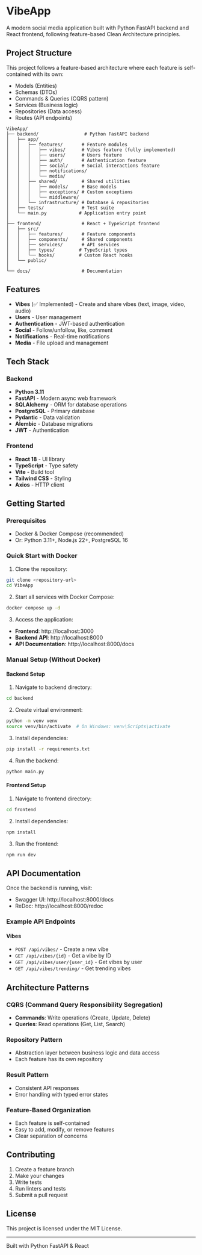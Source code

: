 # VibeApp

A modern social media application built with Python FastAPI backend and React frontend, following feature-based Clean Architecture principles.

## Project Structure

This project follows a feature-based architecture where each feature is self-contained with its own:
- Models (Entities)
- Schemas (DTOs)
- Commands & Queries (CQRS pattern)
- Services (Business logic)
- Repositories (Data access)
- Routes (API endpoints)

```
VibeApp/
├── backend/                 # Python FastAPI backend
│   ├── app/
│   │   ├── features/       # Feature modules
│   │   │   ├── vibes/      # Vibes feature (fully implemented)
│   │   │   ├── users/      # Users feature
│   │   │   ├── auth/       # Authentication feature
│   │   │   ├── social/     # Social interactions feature
│   │   │   ├── notifications/
│   │   │   └── media/
│   │   ├── shared/         # Shared utilities
│   │   │   ├── models/     # Base models
│   │   │   ├── exceptions/ # Custom exceptions
│   │   │   └── middleware/
│   │   └── infrastructure/ # Database & repositories
│   ├── tests/              # Test suite
│   └── main.py            # Application entry point
│
├── frontend/               # React + TypeScript frontend
│   ├── src/
│   │   ├── features/       # Feature components
│   │   ├── components/     # Shared components
│   │   ├── services/       # API services
│   │   ├── types/         # TypeScript types
│   │   └── hooks/         # Custom React hooks
│   └── public/
│
└── docs/                   # Documentation
```

## Features

- **Vibes** (✅ Implemented) - Create and share vibes (text, image, video, audio)
- **Users** - User management
- **Authentication** - JWT-based authentication
- **Social** - Follow/unfollow, like, comment
- **Notifications** - Real-time notifications
- **Media** - File upload and management

## Tech Stack

### Backend
- **Python 3.11**
- **FastAPI** - Modern async web framework
- **SQLAlchemy** - ORM for database operations
- **PostgreSQL** - Primary database
- **Pydantic** - Data validation
- **Alembic** - Database migrations
- **JWT** - Authentication

### Frontend
- **React 18** - UI library
- **TypeScript** - Type safety
- **Vite** - Build tool
- **Tailwind CSS** - Styling
- **Axios** - HTTP client

## Getting Started

### Prerequisites

- Docker & Docker Compose (recommended)
- Or: Python 3.11+, Node.js 22+, PostgreSQL 16

### Quick Start with Docker

1. Clone the repository:
```bash
git clone <repository-url>
cd VibeApp
```

2. Start all services with Docker Compose:
```bash
docker compose up -d
```

3. Access the application:
- **Frontend**: http://localhost:3000
- **Backend API**: http://localhost:8000
- **API Documentation**: http://localhost:8000/docs

### Manual Setup (Without Docker)

#### Backend Setup

1. Navigate to backend directory:
```bash
cd backend
```

2. Create virtual environment:
```bash
python -m venv venv
source venv/bin/activate  # On Windows: venv\Scripts\activate
```

3. Install dependencies:
```bash
pip install -r requirements.txt
```

4. Run the backend:
```bash
python main.py
```

#### Frontend Setup

1. Navigate to frontend directory:
```bash
cd frontend
```

2. Install dependencies:
```bash
npm install
```

3. Run the frontend:
```bash
npm run dev
```

## API Documentation

Once the backend is running, visit:
- Swagger UI: http://localhost:8000/docs
- ReDoc: http://localhost:8000/redoc

### Example API Endpoints

#### Vibes
- `POST /api/vibes/` - Create a new vibe
- `GET /api/vibes/{id}` - Get a vibe by ID
- `GET /api/vibes/user/{user_id}` - Get vibes by user
- `GET /api/vibes/trending/` - Get trending vibes

## Architecture Patterns

### CQRS (Command Query Responsibility Segregation)
- **Commands**: Write operations (Create, Update, Delete)
- **Queries**: Read operations (Get, List, Search)

### Repository Pattern
- Abstraction layer between business logic and data access
- Each feature has its own repository

### Result Pattern
- Consistent API responses
- Error handling with typed error states

### Feature-Based Organization
- Each feature is self-contained
- Easy to add, modify, or remove features
- Clear separation of concerns

## Contributing

1. Create a feature branch
2. Make your changes
3. Write tests
4. Run linters and tests
5. Submit a pull request

## License

This project is licensed under the MIT License.

---

Built with Python FastAPI & React
